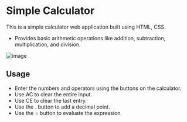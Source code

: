 # Simple Calculator

This is a simple calculator web application built using HTML, CSS. 
- Provides basic arithmetic operations like addition, subtraction, multiplication, and division.
 
![image](https://github.com/Patricksoares100/Simple-Calculator-HTML-CSS-JAVASCRIPT/assets/114529771/7d518f27-7a2c-458d-b132-e31f866bb4e8)

## Usage
- Enter the numbers and operators using the buttons on the calculator.
- Use AC to clear the entire input.
- Use CE to clear the last entry.
- Use the . button to add a decimal point.
- Use the = button to evaluate the expression.
